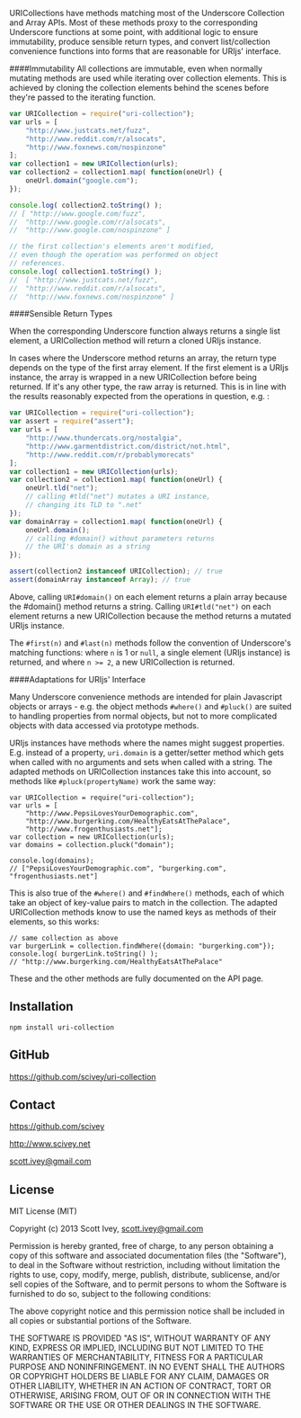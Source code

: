 
URICollections have methods matching most of the Underscore Collection and Array APIs.  Most of these methods proxy to the corresponding Underscore functions at some point, with additional logic to ensure immutability, produce sensible return types, and convert list/collection convenience functions into forms that are reasonable for URIjs' interface.

####Immutability
All collections are immutable, even when normally mutating methods are used while iterating over collection elements.  This is achieved by cloning the collection elements behind the scenes before they're passed to the iterating function.

```javascript
var URICollection = require("uri-collection");
var urls = [
	"http://www.justcats.net/fuzz",
	"http://www.reddit.com/r/alsocats",
	"http://www.foxnews.com/nospinzone"
];
var collection1 = new URICollection(urls);
var collection2 = collection1.map( function(oneUrl) {
	oneUrl.domain("google.com");
});

console.log( collection2.toString() );
// [ "http://www.google.com/fuzz",
//	"http://www.google.com/r/alsocats",
//	"http://www.google.com/nospinzone" ]

// the first collection's elements aren't modified,
// even though the operation was performed on object 
// references.
console.log( collection1.toString() );
// 	[ "http://www.justcats.net/fuzz",
//	"http://www.reddit.com/r/alsocats",
//	"http://www.foxnews.com/nospinzone" ]
```

####Sensible Return Types

When the corresponding Underscore function always returns a single list element, a URICollection method will return a cloned URIjs instance.

In cases where the Underscore method returns an array, the return type depends on the type of the first array element.  If the first element is a URIjs instance, the array is wrapped in a new URICollection before being returned.  If it's any other type, the raw array is returned.  This is in line with the results reasonably expected from the operations in question, e.g. :

```javascript
var URICollection = require("uri-collection");
var assert = require("assert");
var urls = [
	"http://www.thundercats.org/nostalgia",
	"http://www.garmentdistrict.com/district/not.html",
	"http://www.reddit.com/r/probablymorecats"
];
var collection1 = new URICollection(urls);
var collection2 = collection1.map( function(oneUrl) {
	oneUrl.tld("net");
	// calling #tld("net") mutates a URI instance,
	// changing its TLD to ".net"
});
var domainArray = collection1.map( function(oneUrl) {
	oneUrl.domain();
	// calling #domain() without parameters returns
	// the URI's domain as a string
});

assert(collection2 instanceof URICollection); // true
assert(domainArray instanceof Array); // true

```
Above, calling `URI#domain()` on each element returns a plain array because the #domain() method returns a string.  Calling `URI#tld("net")` on each element returns a new URICollection because the method returns a mutated URIjs instance.

The `#first(n)` and `#last(n)` methods follow the convention of Underscore's matching functions: where `n` is 1 or `null`, a single element (URIjs instance) is returned, and where `n >= 2`, a new URICollection is returned.

####Adaptations for URIjs' Interface

Many Underscore convenience methods are intended for plain Javascript objects or arrays - e.g. the object methods `#where()` and `#pluck()` are suited to handling properties from normal objects, but not to more complicated objects with data accessed via prototype methods.

URIjs instances have methods where the names might suggest properties.  E.g. instead of a property, `uri.domain` is a getter/setter method which gets when called with no arguments and sets when called with a string.  The adapted methods on URICollection instances take this into account, so methods like `#pluck(propertyName)` work the same way:

```
var URICollection = require("uri-collection");
var urls = [
	"http://www.PepsiLovesYourDemographic.com",
	"http://www.burgerking.com/HealthyEatsAtThePalace",
	"http://www.frogenthusiasts.net"];
var collection = new URICollection(urls);
var domains = collection.pluck("domain");

console.log(domains);
// ["PepsiLovesYourDemographic.com", "burgerking.com", "frogenthusiasts.net"]
``` 

This is also true of the `#where()` and `#findWhere()` methods, each of which take an object of key-value pairs to match in the collection.  The adapted URICollection methods know to use the named keys as methods of their elements, so this works:
```
// same collection as above
var burgerLink = collection.findWhere({domain: "burgerking.com"});
console.log( burgerLink.toString() );
// "http://www.burgerking.com/HealthyEatsAtThePalace"
```

These and the other methods are fully documented on the API page.


Installation
------------

    npm install uri-collection


GitHub
------------
https://github.com/scivey/uri-collection


Contact
------------
https://github.com/scivey

http://www.scivey.net

scott.ivey@gmail.com

License
------------
MIT License (MIT)

Copyright (c) 2013 Scott Ivey, <scott.ivey@gmail.com>

Permission is hereby granted, free of charge, to any person obtaining a copy
of this software and associated documentation files (the "Software"), to deal
in the Software without restriction, including without limitation the rights
to use, copy, modify, merge, publish, distribute, sublicense, and/or sell
copies of the Software, and to permit persons to whom the Software is
furnished to do so, subject to the following conditions:

The above copyright notice and this permission notice shall be included in
all copies or substantial portions of the Software.

THE SOFTWARE IS PROVIDED "AS IS", WITHOUT WARRANTY OF ANY KIND, EXPRESS OR
IMPLIED, INCLUDING BUT NOT LIMITED TO THE WARRANTIES OF MERCHANTABILITY,
FITNESS FOR A PARTICULAR PURPOSE AND NONINFRINGEMENT. IN NO EVENT SHALL THE
AUTHORS OR COPYRIGHT HOLDERS BE LIABLE FOR ANY CLAIM, DAMAGES OR OTHER
LIABILITY, WHETHER IN AN ACTION OF CONTRACT, TORT OR OTHERWISE, ARISING FROM,
OUT OF OR IN CONNECTION WITH THE SOFTWARE OR THE USE OR OTHER DEALINGS IN
THE SOFTWARE.
